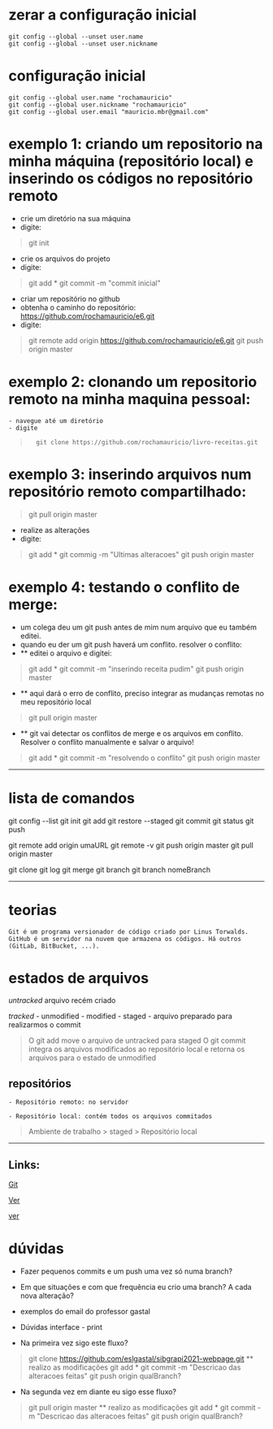 # zerar a configuração inicial
    git config --global --unset user.name
    git config --global --unset user.nickname

# configuração inicial
    git config --global user.name "rochamauricio"
    git config --global user.nickname "rochamauricio"
    git config --global user.email "mauricio.mbr@gmail.com"


# exemplo 1: criando um repositorio na minha máquina (repositório local) e inserindo os códigos no repositório remoto
- crie um diretório na sua máquina
- digite:
>   git init
- crie os arquivos do projeto
- digite:
>   git add *
>   git commit -m "commit inicial"
- criar um repositório no github
- obtenha o caminho do repositório: https://github.com/rochamauricio/e6.git
- digite:
>   git remote add origin https://github.com/rochamauricio/e6.git
>   git push origin master


# exemplo 2: clonando um repositorio remoto na minha maquina pessoal: 
    - navegue até um diretório
    - digite
>       git clone https://github.com/rochamauricio/livro-receitas.git 


# exemplo 3: inserindo arquivos num repositório remoto compartilhado:
>   git pull origin master
- realize as alterações
- digite:
>   git add *
>   git commig -m "Ultimas alteracoes"
>   git push origin master



# exemplo 4: testando o conflito de merge:
- um colega deu um git push antes de mim num arquivo que eu também editei.
- quando eu der um git push haverá um conflito. resolver o conflito:
- ** editei o arquivo e digitei:   
>   git add *
>   git commit -m "inserindo receita pudim"
>   git push origin master
- ** aqui dará o erro de conflito, preciso integrar as mudanças remotas no meu repositório local
>   git pull origin master 
- ** git vai detectar os conflitos de merge e os arquivos em conflito. Resolver o conflito manualmente e salvar o arquivo!
>   git add *
>   git commit -m "resolvendo o conflito"
>   git push origin master







- - - 


# lista de comandos
git config --list       <!-- lista todas configurações do git -->
git init                <!-- inicializa um repositório dentro do diretório na máquina pessoal, cria o arquivo oculto .git, cria a branch master -->
git add                 <!-- move o arquivo de untracked para staged -->
git restore --staged    <!-- remove o arquivo de staged -->
git commit              <!-- integra os arquivos modificados ao repositório local e retorna os arquivos para o estado de unmodified -->
git status              <!-- verifica o status de todos arquivos do repositório -->
git push                <!-- "empurrar" publica em um servidor remoto os commits feitos localmente. -->

git remote add origin umaURL    <!-- marca para onde serao enviados os arquivos // origin é apenas um apelido convencionado para nao precisarmos digitar todo o tempo https://... -->
git remote -v                   <!-- lista todos repositórios remotos cadastrados-->
git push origin master          <!-- "empurra" (push) o código commitado no repositório local para o repositório remoto -->
git pull origin master          <!-- "puxa" atualiza o nosso repositório local conforme o repositório remoto, usado quando da conflitos -->

git clone               <!-- obtem um clone de um projeto que está no github (repositório remoto) na sua máquina. Já baixa como um repositório local -->
git log                 <!-- mostra o histórico de alterações gravadas no repositório -->
git merge               <!-- juntar branches com a master // resolução de conlfitos-->
git branch              <!-- listar todas as branchs criadas no repositório local -->
git branch nomeBranch   <!-- cria uma branch (ramo)-->

- - - 


# teorias

	Git é um programa versionador de código criado por Linus Torwalds.
	GitHub é um servidor na nuvem que armazena os códigos. Há outros (GitLab, BitBucket, ...).

# estados de arquivos

*untracked*
    arquivo recém criado

*tracked*
    - unmodified
    - modified
    - staged - arquivo preparado para realizarmos o commit

> O git add move o arquivo de untracked para staged
> O git commit integra os arquivos modificados ao repositório local e retorna os arquivos para o estado de unmodified

## repositórios

    - Repositório remoto: no servidor
    
    - Repositório local: contém todos os arquivos commitados 

> Ambiente de trabalho > staged > Repositório local


- - - 


## Links:
[Git](https://git-scm.com/docs)

[Ver](https://www.youtube.com/watch?v=BAmvmaKQklQ&list=PLh2Y_pKOa4Uf-cUQOVNGlz_GVHx8QYoE6)

[ver](https://www.youtube.com/watch?v=CGTsIz5t0eY)


# dúvidas

- Fazer pequenos commits e um push uma vez só numa branch?
- Em que situações e com que frequência eu crio uma branch? A cada nova alteração?
- exemplos do email do professor gastal
- Dúvidas interface - print


- Na primeira vez sigo este fluxo?
>   git clone https://github.com/eslgastal/sibgrapi2021-webpage.git
    ** realizo as modificações
>   git add *
>   git commit -m "Descricao das alteracoes feitas"
>   git push origin qualBranch? 

- Na segunda vez em diante eu sigo esse fluxo?
>   git pull origin master
    ** realizo as modificações
>   git add *
>   git commit -m "Descricao das alteracoes feitas"
>   git push origin qualBranch? 





